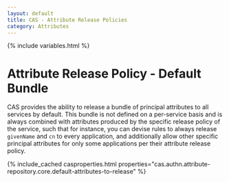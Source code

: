 ```yaml
---
layout: default
title: CAS - Attribute Release Policies
category: Attributes
---
```


{% include variables.html %}

# Attribute Release Policy - Default Bundle

CAS provides the ability to release a bundle of principal attributes to all services by default. This bundle
is not defined on a per-service basis and is always combined with attributes produced by the specific
release policy of the service, such that for instance, you can devise rules to always release `givenName`
and `cn` to every application, and additionally allow other specific principal attributes for
only some applications per their attribute release policy.

{% include_cached casproperties.html properties="cas.authn.attribute-repository.core.default-attributes-to-release" %}
